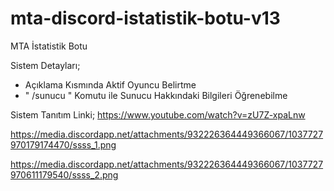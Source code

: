 # mta-discord-istatistik-botu-v13
MTA İstatistik Botu

Sistem Detayları;
- Açıklama Kısmında Aktif Oyuncu Belirtme
- " /sunucu " Komutu ile Sunucu Hakkındaki Bilgileri Öğrenebilme

Sistem Tanıtım Linki;
https://www.youtube.com/watch?v=zU7Z-xpaLnw
 
 https://media.discordapp.net/attachments/932226364449366067/1037727970179174470/ssss_1.png
 
 https://media.discordapp.net/attachments/932226364449366067/1037727970611179540/ssss_2.png
